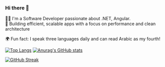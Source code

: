 ### Hi there 👋

👨‍💻 I'm a Software Developer passionate about .NET, Angular.   
🚀 Building efficient, scalable apps with a focus on performance and clean architecture

🌍 Fun fact: I speak three languages daily and can read Arabic as my fourth!


[![Top Langs](https://github-readme-stats.vercel.app/api/top-langs/?username=Amna25&layout=compact&theme=radical)](https://github.com/anuraghazra/github-readme-stats)
[![Anurag's GitHub stats](https://github-readme-stats.vercel.app/api?username=Amna25&show_icons=true&theme=radical)](https://github.com/anuraghazra/github-readme-stats)

[![GitHub Streak](https://github-readme-streak-stats.herokuapp.com/?user=Amna25&theme=gruvbox)](https://git.io/streak-stats)






